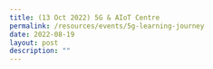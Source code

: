 ```yaml
---
title: (13 Oct 2022) 5G & AIoT Centre
permalink: /resources/events/5g-learning-journey
date: 2022-08-19
layout: post
description: ""
---
```

